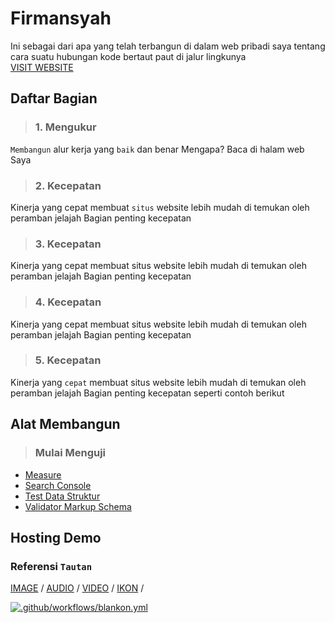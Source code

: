 # Firmansyah
Ini sebagai dari apa yang telah terbangun di dalam web pribadi saya tentang cara suatu hubungan kode bertaut paut di jalur lingkunya<br/>
[VISIT WEBSITE](https://firmansyahbio.blogspot.com)
## Daftar Bagian
>### 1. Mengukur
`Membangun` alur kerja yang `baik` dan benar Mengapa?
Baca di halam web Saya 
>### 2. Kecepatan
Kinerja yang cepat membuat `situs` website lebih mudah di temukan oleh peramban jelajah Bagian penting kecepatan
>### 3. Kecepatan
Kinerja yang cepat membuat situs website lebih mudah di temukan oleh peramban jelajah Bagian penting kecepatan
>### 4. Kecepatan
Kinerja yang cepat membuat situs website lebih mudah di temukan oleh peramban jelajah Bagian penting kecepatan 
>### 5. Kecepatan
Kinerja yang `cepat` membuat situs website lebih mudah di temukan oleh peramban jelajah Bagian penting kecepatan seperti contoh berikut


## Alat Membangun
>### Mulai Menguji 
- [ Measure](https://web.dev/measure/)<br/>
- [ Search Console](https://search.google.com/search-console)<br/>
- [ Test Data Struktur](https://search.google.com/test/rich-results)<br/>
- [ Validator Markup Schema](https://validator.schema.org/)<br/>


## Hosting Demo
### Referensi `Tautan` 
[ IMAGE](https://firmansyahbio.github.io/frasa.github.io/audio.mp3) /
[ AUDIO](https://firmansyahbio.github.io/frasa.github.io/audio.mp3) /
[ VIDEO](https://firmansyahbio.github.io/frasa.github.io/video.mp4) /
[ IKON](https://firmansyahbio.github.io/frasa.github.io/video.mp4) /

[![.github/workflows/blankon.yml](https://github.com/Firmansyahbio/frasa.github.io/actions/workflows/blankon.yml/badge.svg?event=public)](https://github.com/Firmansyahbio/frasa.github.io/actions/workflows/blankon.yml)
